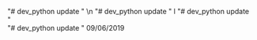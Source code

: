"# dev_python update " \n 
"# dev_python update " l 
"# dev_python update <br> "  
"# dev_python update " 09/06/2019 
